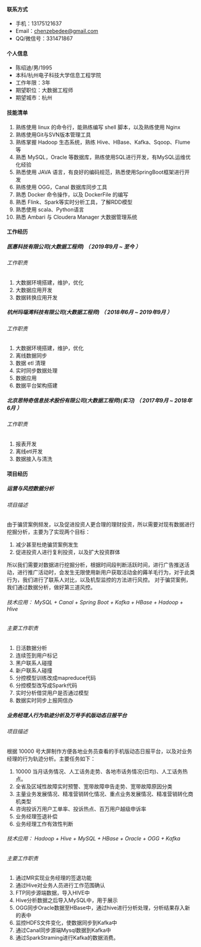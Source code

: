 #### 联系方式

- 手机：13175121637
- Email：chenzebedee@gmail.com
- QQ/微信号：331471867

#### 个人信息

 - 陈绍迪/男/1995
 - 本科/杭州电子科技大学信息工程学院
 - 工作年限：3年
 - 期望职位：大数据工程师
 - 期望城市：杭州

#### 技能清单

1. 熟练使用 linux 的命令行，能熟练编写 shell 脚本，以及熟练使用 Nginx
2. 熟练使用Git与SVN版本管理工具
3. 熟练掌握 Hadoop 生态系统，熟练 Hive、HBase、Kafka、Sqoop、Flume等
4. 熟悉 MySQL，Oracle 等数据库，熟练使用SQL进行开发，有MySQL运维优化经验
5. 熟悉使用 JAVA 语言，有良好的编码规范，熟悉使用SpringBoot框架进行开发
6. 熟练使用 OGG，Canal 数据库同步工具
7. 熟悉 Docker 命令操作，以及 DockerFile 的编写
8. 熟悉 Flink、Spark等实时分析工具，了解RDD模型
9. 熟悉使用 scala、Python语言
10. 熟悉 Ambari 与 Cloudera Manager 大数据管理系统

#### 工作经历

##### 医惠科技有限公司(大数据工程师) （ 2019年9月 ~ 至今 ）

###### 工作职责

1. 大数据环境搭建，维护，优化
2. 大数据应用开发
3. 数据转换应用开发

##### 杭州玛瑙湾科技有限公司(大数据工程师) （ 2018年6月 ~ 2019年9月 ）

###### 工作职责

1. 大数据环境搭建，维护，优化
2. 离线数据同步
3. 数据 etl 清理
5. 实时同步数据处理
6. 数据应用
7. 数据平台架构搭建

##### 北京思特奇信息技术股份有限公司(大数据工程师)(实习) （ 2017年9月 ~ 2018年6月 ）

###### 工作职责

1. 报表开发
2. 离线etl开发
3. 数据接入与清洗

#### 项目经历

##### 运营与风控数据分析

###### 项目描述

由于骗贷案例频发，以及促进投资人更合理的理财投资，所以需要对现有数据进行挖掘分析，主要为了实现两个目标：

1. 减少甚至杜绝骗贷案例发生
2. 促进投资人进行复利投资，以及扩大投资群体

所以我们需要对数据进行挖掘分析，根据时间段判断活跃时间，进行广告推送活动，进行推广活动时，会发生无限使用新用户获取活动金的薅羊毛行为，对于此类行为，我们进行了联系人对比，以及机型监控的方法进行风控。
对于骗贷案例，我们通过数据分析，做好第三道风控。

###### 技术应用： MySQL + Canal + Spring Boot + Kafka + HBase + Hadoop + Hive

###### 主要工作职责

1. 日活数据分析
2. 连续签到用户标记
3. 黑户联系人碰撞
4. 新户联系人碰撞
5. 分控模型训练改成mapreduce代码
6. 分控模型改写成Spark代码
7. 实时分析借贷用户是否通过模型
8. 数据实时同步上报网信办

##### 业务经理人行为轨迹分析及万号手机版动态日报平台

###### 项目描述

根据 10000 号大屏制作方便各地业务员查看的手机版动态日报平台，以及对业务经理的行为轨迹分析。主要任务如下：
1. 10000 当月话务情况、人工话务走势、各地市话务情况(日均)、人工话务热点。
2. 全省及区域性故障实时预警、宽带故障申告走势、宽带故障原因分类
3. 主量业务发展情况、精准营销转化情况、重点业务发展情况、精准营销转化商机类型
4. 咨询投诉万用户工单率、投诉热点、百万用户越级申诉率
5. 业务经理签退补偿
6. 业务经理工作有效性判断

###### 技术应用： Hadoop + Hive + MySQL + HBase + Oracle + OGG + Kafka

###### 主要工作职责

1. 通过MR实现业务经理的签退功能
2. 通过Hive对业务人员进行工作范围确认
3. FTP同步源端数据，导入HIVE中
4. Hive分析数据之后导入MySQL中，用于展示
5. OGG同步Oracle数据至HBase中，通过hive进行分析处理，分析结果存入新的表中
6. 监控HDFS文件变化，使数据同步到Kafka中
7. 通过Canal同步源端Mysql数据到Kafka中
8. 通过SparkStraming进行Kafka的数据消费。